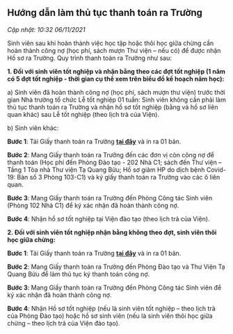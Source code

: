 Hướng dẫn làm thủ tục thanh toán ra Trường
------------------------------------------

_Cập nhật: 10:32 06/11/2021_

Sinh viên sau khi hoàn thành việc học tập hoặc thôi học giữa chừng cần hoàn thành công nợ (học phí, sách mượn Thư viện – nếu có) để được nhận Hồ sơ ra Trường. Quy trình thanh toán ra Trường như sau:

**1\. Đối với sinh viên tốt nghiệp và nhận bằng theo các đợt tốt nghiệp (1 năm có 5 đợt tốt nghiệp - thời gian cụ thể xem trên biểu đồ kế hoạch năm học):**

a) Sinh viên đã hoàn thành công nợ (học phí, sách mượn thư viện) trước thời gian Nhà trường tổ chức Lễ tốt nghiệp 01 tuần: Sinh viên không cần phải làm thủ tục thanh toán ra Trường và nhận hồ sơ tốt nghiệp (bằng và hồ sơ liên quan khác) sau Lễ tốt nghiệp (theo lịch trả của Viện).

b) Sinh viên khác:

**Bước 1**: Tải Giấy thanh toán ra Trường [**tại đây**](https://ctt.hust.edu.vn/Upload/Nguyen%20Viet%20Tien/files/M%E1%BA%ABu-Gi%E1%BA%A5y-thanh-to%C3%A1n-ra-tr%C6%B0%E1%BB%9Dng.doc) và in ra 01 bản.

**Bước 2**: Mang Giấy thanh toán ra Trường đến các đơn vị còn công nợ để thanh toán (Học phí đến Phòng Đào tạo - 202 Nhà C1; sách đến Thư viện – Tầng 1 Tòa nhà Thư viện Tạ Quang Bửu; Hồ sơ giảm HP do dịch bệnh Covid-19: Bàn số 3 Phòng 103-C1) và ký giấy thanh toán ra Trường vào các ô liên quan.

**Bước 3**: Mang Giấy thanh toán ra Trường đến Phòng Công tác Sinh viên (Phòng 102 Nhà C1) để ký xác nhận đã hoàn thành công nợ.

**Bước 4**: Nhận hồ sơ tốt nghiệp tại Viện đào tạo (theo lịch trả của Viện).

**2\. Đối với sinh viên tốt nghiệp nhận bằng không theo đợt, sinh viên thôi học giữa chừng:**

**Bước 1**: Tải Giấy thanh toán ra Trường [**tại đây**](https://ctt.hust.edu.vn/Upload/Nguyen%20Viet%20Tien/files/M%E1%BA%ABu-Gi%E1%BA%A5y-thanh-to%C3%A1n-ra-tr%C6%B0%E1%BB%9Dng.doc) và in ra 01 bản.

**Bước 2**: Mang Giấy thanh toán ra Trường đến Phòng Đào tạo và Thư Viện Tạ Quang Bửu để làm thủ tục ký thanh toán công nợ.

**Bước 3**: Mang Giấy thanh toán ra Trường đến Phòng Công tác Sinh viên để ký xác nhận đã hoàn thành công nợ.

**Bước 4**: Nhận Hồ sơ tốt nghiệp (nếu là sinh viên tốt nghiệp – theo lịch trả của Phòng Đào tạo) hoặc hồ sơ sinh viên (nếu là sinh viên thôi học giữa chừng – theo lịch trả của Viện đào tạo).